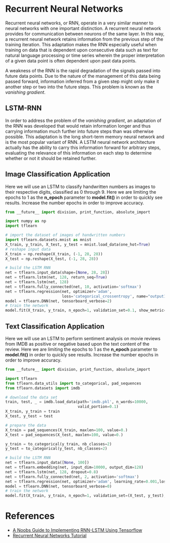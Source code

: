# Recurrent Neural Networks

Recurrent neural networks, or RNN, operate in a very similar manner to neural networks with one important distinction. A recurrent neural network provides for communication between neurons of the same layer. In this way, a recurrent neural network retains information from the previous step of the training iteration. This adaptation makes the RNN especially useful when training on data that is dependent upon consecutive data such as text for natural language processing or time series wherein the proper interpretation of a given data point is often dependent upon past data points.

A weakness of the RNN is the rapid degradation of the signals passed into future data points. Due to the nature of the management of this data being passed forward, information inferred from a given step might only make it another step or two into the future steps. This problem is known as the _vanishing gradient_.

## LSTM-RNN

In order to address the problem of the _vanishing gradient_, an adaptation of the RNN was developed that would retain information longer and thus carrying information much further into future steps than was otherwise possible. This adaptation is the long short-term memory neural network and is the most popular variant of RNN. A LSTM neural network architecture actually has the ability to carry this information forward for arbitrary steps, evaluating the relevance of this information on each step to determine whether or not it should be retained further.

## Image Classification Application

Here we will use an LSTM to classify handwritten numbers as images to their respective digits, classified as 0 through 9. Here we are limiting the epochs to 1 as the __n_epoch__ parameter to __model.fit()__ in order to quickly see results. Increase the number epochs in order to improve accuracy.

```python
from __future__ import division, print_function, absolute_import

import numpy as np
import tflearn

# import the dataset of images of handwritten numbers
import tflearn.datasets.mnist as mnist
X_train, y_train, X_test, y_test = mnist.load_data(one_hot=True)
# reshape input data
X_train = np.reshape(X_train, (-1, 28, 28))
X_test = np.reshape(X_test, (-1, 28, 28))

# build the LSTM RNN
net = tflearn.input_data(shape=[None, 28, 28])
net = tflearn.lstm(net, 128, return_seq=True)
net = tflearn.lstm(net, 128)
net = tflearn.fully_connected(net, 10, activation='softmax')
net = tflearn.regression(net, optimizer='adam',
                         loss='categorical_crossentropy', name="output1")
model = tflearn.DNN(net, tensorboard_verbose=2)
# train the network
model.fit(X_train, y_train, n_epoch=1, validation_set=0.1, show_metric=True, snapshot_step=100)
```

## Text Classification Application

Here we will use an LSTM to perform sentiment analysis on movie reviews from IMDB as positive or negative based upon the text content of the review. Here we are limiting the epochs to 1 as the __n_epoch__ parameter to __model.fit()__ in order to quickly see results. Increase the number epochs in order to improve accuracy.

```python
from __future__ import division, print_function, absolute_import

import tflearn
from tflearn.data_utils import to_categorical, pad_sequences
from tflearn.datasets import imdb

# download the data set
train, test, _ = imdb.load_data(path='imdb.pkl', n_words=10000,
                                valid_portion=0.1)
X_train, y_train = train
X_test, y_test = test

# prepare the data
X_train = pad_sequences(X_train, maxlen=100, value=0.)
X_test = pad_sequences(X_test, maxlen=100, value=0.)

y_train = to_categorical(y_train, nb_classes=2)
y_test = to_categorical(y_test, nb_classes=2)

# build the LSTM RNN
net = tflearn.input_data([None, 100])
net = tflearn.embedding(net, input_dim=10000, output_dim=128)
net = tflearn.lstm(net, 128, dropout=0.8)
net = tflearn.fully_connected(net, 2, activation='softmax')
net = tflearn.regression(net, optimizer='adam', learning_rate=0.001,loss='categorical_crossentropy')
model = tflearn.DNN(net, tensorboard_verbose=0)
# train the network
model.fit(X_train, y_train, n_epoch=1, validation_set=(X_test, y_test), show_metric=True, batch_size=32)
```

# References
- [A Noobs Guide to Implementing RNN-LSTM Using Tensorflow](http://monik.in/a-noobs-guide-to-implementing-rnn-lstm-using-tensorflow/)
- [Recurrent Neural Networks Tutorial](http://www.wildml.com/2015/09/recurrent-neural-networks-tutorial-part-1-introduction-to-rnns/)